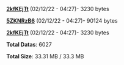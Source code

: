 [**2kfKEjTt**](/data/2kfKEjTt.txt) (02/12/22 - 04:27)- 3230 bytes

[**5ZKNRzB6**](/data/5ZKNRzB6.txt) (02/12/22 - 04:27)- 90124 bytes

[**2kfKEjTt**](/data/2kfKEjTt.txt) (02/12/22 - 04:27)- 3230 bytes

**Total Datas**: 6027

**Total Size**: 33.31 MB / 33.3 MB